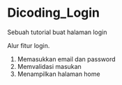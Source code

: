 # Dicoding_Login
Sebuah tutorial buat halaman login

Alur fitur login.
1. Memasukkan email dan password
2. Memvalidasi masukan
3. Menampilkan halaman home
